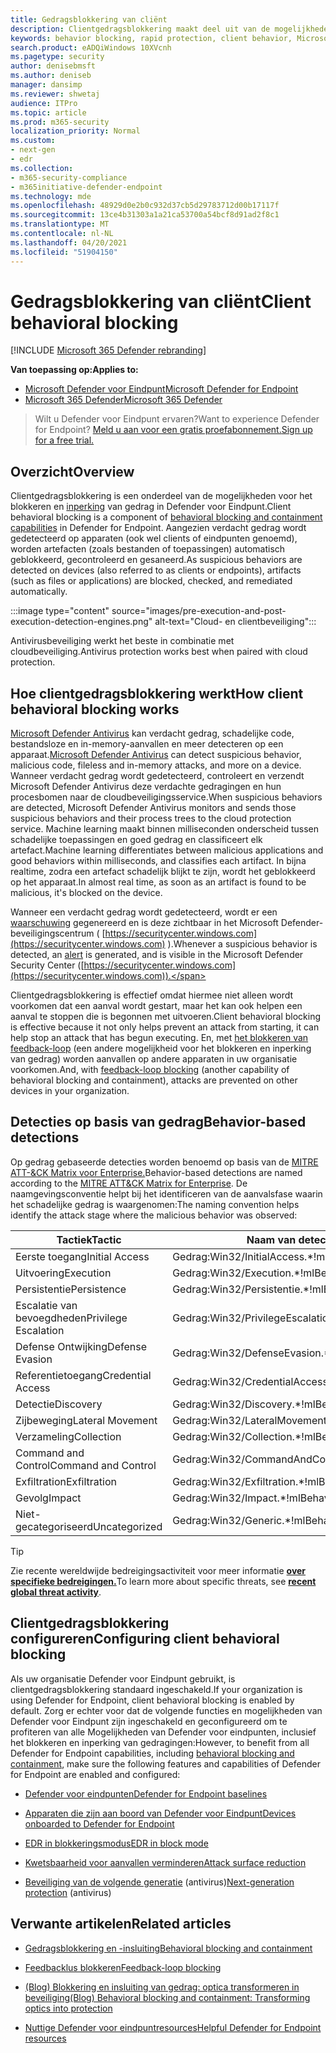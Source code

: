```yaml
---
title: Gedragsblokkering van cliënt
description: Clientgedragsblokkering maakt deel uit van de mogelijkheden voor het blokkeren en inperking van gedrag in Microsoft Defender voor eindpunt
keywords: behavior blocking, rapid protection, client behavior, Microsoft Defender ATP, microsoft defender for endpoint
search.product: eADQiWindows 10XVcnh
ms.pagetype: security
author: denisebmsft
ms.author: deniseb
manager: dansimp
ms.reviewer: shwetaj
audience: ITPro
ms.topic: article
ms.prod: m365-security
localization_priority: Normal
ms.custom:
- next-gen
- edr
ms.collection:
- m365-security-compliance
- m365initiative-defender-endpoint
ms.technology: mde
ms.openlocfilehash: 48929d0e2b0c932d37cb5d29783712d00b17117f
ms.sourcegitcommit: 13ce4b31303a1a21ca53700a54bcf8d91ad2f8c1
ms.translationtype: MT
ms.contentlocale: nl-NL
ms.lasthandoff: 04/20/2021
ms.locfileid: "51904150"
---
```

# <a name="client-behavioral-blocking"></a><span data-ttu-id="ce1a1-104">Gedragsblokkering van cliënt</span><span class="sxs-lookup"><span data-stu-id="ce1a1-104">Client behavioral blocking</span></span>

[!INCLUDE [Microsoft 365 Defender rebranding](../../includes/microsoft-defender.md)]

<span data-ttu-id="ce1a1-105">**Van toepassing op:**</span><span class="sxs-lookup"><span data-stu-id="ce1a1-105">**Applies to:**</span></span>
- [<span data-ttu-id="ce1a1-106">Microsoft Defender voor Eindpunt</span><span class="sxs-lookup"><span data-stu-id="ce1a1-106">Microsoft Defender for Endpoint</span></span>](https://go.microsoft.com/fwlink/p/?linkid=2154037)
- [<span data-ttu-id="ce1a1-107">Microsoft 365 Defender</span><span class="sxs-lookup"><span data-stu-id="ce1a1-107">Microsoft 365 Defender</span></span>](https://go.microsoft.com/fwlink/?linkid=2118804)

><span data-ttu-id="ce1a1-108">Wilt u Defender voor Eindpunt ervaren?</span><span class="sxs-lookup"><span data-stu-id="ce1a1-108">Want to experience Defender for Endpoint?</span></span> [<span data-ttu-id="ce1a1-109">Meld u aan voor een gratis proefabonnement.</span><span class="sxs-lookup"><span data-stu-id="ce1a1-109">Sign up for a free trial.</span></span>](https://www.microsoft.com/microsoft-365/windows/microsoft-defender-atp?ocid=docs-wdatp-assignaccess-abovefoldlink)

## <a name="overview"></a><span data-ttu-id="ce1a1-110">Overzicht</span><span class="sxs-lookup"><span data-stu-id="ce1a1-110">Overview</span></span>

<span data-ttu-id="ce1a1-111">Clientgedragsblokkering is een onderdeel van de mogelijkheden voor het blokkeren en [inperking](https://docs.microsoft.com/microsoft-365/security/defender-endpoint/behavioral-blocking-containment) van gedrag in Defender voor Eindpunt.</span><span class="sxs-lookup"><span data-stu-id="ce1a1-111">Client behavioral blocking is a component of [behavioral blocking and containment capabilities](https://docs.microsoft.com/microsoft-365/security/defender-endpoint/behavioral-blocking-containment) in Defender for Endpoint.</span></span> <span data-ttu-id="ce1a1-112">Aangezien verdacht gedrag wordt gedetecteerd op apparaten (ook wel clients of eindpunten genoemd), worden artefacten (zoals bestanden of toepassingen) automatisch geblokkeerd, gecontroleerd en gesaneerd.</span><span class="sxs-lookup"><span data-stu-id="ce1a1-112">As suspicious behaviors are detected on devices (also referred to as clients or endpoints), artifacts (such as files or applications) are blocked, checked, and remediated automatically.</span></span> 

:::image type="content" source="images/pre-execution-and-post-execution-detection-engines.png" alt-text="Cloud- en clientbeveiliging":::

<span data-ttu-id="ce1a1-114">Antivirusbeveiliging werkt het beste in combinatie met cloudbeveiliging.</span><span class="sxs-lookup"><span data-stu-id="ce1a1-114">Antivirus protection works best when paired with cloud protection.</span></span>

## <a name="how-client-behavioral-blocking-works"></a><span data-ttu-id="ce1a1-115">Hoe clientgedragsblokkering werkt</span><span class="sxs-lookup"><span data-stu-id="ce1a1-115">How client behavioral blocking works</span></span>

<span data-ttu-id="ce1a1-116">[Microsoft Defender Antivirus](https://docs.microsoft.com/windows/security/threat-protection/microsoft-defender-antivirus/microsoft-defender-antivirus-in-windows-10) kan verdacht gedrag, schadelijke code, bestandsloze en in-memory-aanvallen en meer detecteren op een apparaat.</span><span class="sxs-lookup"><span data-stu-id="ce1a1-116">[Microsoft Defender Antivirus](https://docs.microsoft.com/windows/security/threat-protection/microsoft-defender-antivirus/microsoft-defender-antivirus-in-windows-10) can detect suspicious behavior, malicious code, fileless and in-memory attacks, and more on a device.</span></span> <span data-ttu-id="ce1a1-117">Wanneer verdacht gedrag wordt gedetecteerd, controleert en verzendt Microsoft Defender Antivirus deze verdachte gedragingen en hun procesbomen naar de cloudbeveiligingsservice.</span><span class="sxs-lookup"><span data-stu-id="ce1a1-117">When suspicious behaviors are detected, Microsoft Defender Antivirus monitors and sends those suspicious behaviors and their process trees to the cloud protection service.</span></span> <span data-ttu-id="ce1a1-118">Machine learning maakt binnen milliseconden onderscheid tussen schadelijke toepassingen en goed gedrag en classificeert elk artefact.</span><span class="sxs-lookup"><span data-stu-id="ce1a1-118">Machine learning differentiates between malicious applications and good behaviors within milliseconds, and classifies each artifact.</span></span> <span data-ttu-id="ce1a1-119">In bijna realtime, zodra een artefact schadelijk blijkt te zijn, wordt het geblokkeerd op het apparaat.</span><span class="sxs-lookup"><span data-stu-id="ce1a1-119">In almost real time, as soon as an artifact is found to be malicious, it's blocked on the device.</span></span> 

<span data-ttu-id="ce1a1-120">Wanneer een verdacht gedrag wordt gedetecteerd, wordt er een [waarschuwing](https://docs.microsoft.com/microsoft-365/security/defender-endpoint/alerts-queue) gegenereerd en is deze zichtbaar in het Microsoft Defender-beveiligingscentrum ( [https://securitycenter.windows.com](https://securitycenter.windows.com) ).</span><span class="sxs-lookup"><span data-stu-id="ce1a1-120">Whenever a suspicious behavior is detected, an [alert](https://docs.microsoft.com/microsoft-365/security/defender-endpoint/alerts-queue) is generated, and is visible in the Microsoft Defender Security Center ([https://securitycenter.windows.com](https://securitycenter.windows.com)).</span></span>

<span data-ttu-id="ce1a1-121">Clientgedragsblokkering is effectief omdat hiermee niet alleen wordt voorkomen dat een aanval wordt gestart, maar het kan ook helpen een aanval te stoppen die is begonnen met uitvoeren.</span><span class="sxs-lookup"><span data-stu-id="ce1a1-121">Client behavioral blocking is effective because it not only helps prevent an attack from starting, it can help stop an attack that has begun executing.</span></span> <span data-ttu-id="ce1a1-122">En, met [het blokkeren van feedback-loop](feedback-loop-blocking.md) (een andere mogelijkheid voor het blokkeren en inperking van gedrag) worden aanvallen op andere apparaten in uw organisatie voorkomen.</span><span class="sxs-lookup"><span data-stu-id="ce1a1-122">And, with [feedback-loop blocking](feedback-loop-blocking.md) (another capability of behavioral blocking and containment), attacks are prevented on other devices in your organization.</span></span>

## <a name="behavior-based-detections"></a><span data-ttu-id="ce1a1-123">Detecties op basis van gedrag</span><span class="sxs-lookup"><span data-stu-id="ce1a1-123">Behavior-based detections</span></span>

<span data-ttu-id="ce1a1-124">Op gedrag gebaseerde detecties worden benoemd op basis van de [MITRE ATT-&CK Matrix voor Enterprise.](https://attack.mitre.org/matrices/enterprise)</span><span class="sxs-lookup"><span data-stu-id="ce1a1-124">Behavior-based detections are named according to the [MITRE ATT&CK Matrix for Enterprise](https://attack.mitre.org/matrices/enterprise).</span></span> <span data-ttu-id="ce1a1-125">De naamgevingsconventie helpt bij het identificeren van de aanvalsfase waarin het schadelijke gedrag is waargenomen:</span><span class="sxs-lookup"><span data-stu-id="ce1a1-125">The naming convention helps identify the attack stage where the malicious behavior was observed:</span></span>


|<span data-ttu-id="ce1a1-126">Tactiek</span><span class="sxs-lookup"><span data-stu-id="ce1a1-126">Tactic</span></span> |   <span data-ttu-id="ce1a1-127">Naam van detectiebedreiging</span><span class="sxs-lookup"><span data-stu-id="ce1a1-127">Detection threat name</span></span> |
|----|----|
|<span data-ttu-id="ce1a1-128">Eerste toegang</span><span class="sxs-lookup"><span data-stu-id="ce1a1-128">Initial Access</span></span> | <span data-ttu-id="ce1a1-129">Gedrag:Win32/InitialAccess.\*!ml</span><span class="sxs-lookup"><span data-stu-id="ce1a1-129">Behavior:Win32/InitialAccess.\*!ml</span></span> |
|<span data-ttu-id="ce1a1-130">Uitvoering</span><span class="sxs-lookup"><span data-stu-id="ce1a1-130">Execution</span></span>  | <span data-ttu-id="ce1a1-131">Gedrag:Win32/Execution.\*!ml</span><span class="sxs-lookup"><span data-stu-id="ce1a1-131">Behavior:Win32/Execution.\*!ml</span></span> |
|<span data-ttu-id="ce1a1-132">Persistentie</span><span class="sxs-lookup"><span data-stu-id="ce1a1-132">Persistence</span></span>    | <span data-ttu-id="ce1a1-133">Gedrag:Win32/Persistentie.\*!ml</span><span class="sxs-lookup"><span data-stu-id="ce1a1-133">Behavior:Win32/Persistence.\*!ml</span></span> |
|<span data-ttu-id="ce1a1-134">Escalatie van bevoegdheden</span><span class="sxs-lookup"><span data-stu-id="ce1a1-134">Privilege Escalation</span></span>   | <span data-ttu-id="ce1a1-135">Gedrag:Win32/PrivilegeEscalation.\*!ml</span><span class="sxs-lookup"><span data-stu-id="ce1a1-135">Behavior:Win32/PrivilegeEscalation.\*!ml</span></span> |
|<span data-ttu-id="ce1a1-136">Defense Ontwijking</span><span class="sxs-lookup"><span data-stu-id="ce1a1-136">Defense Evasion</span></span>    | <span data-ttu-id="ce1a1-137">Gedrag:Win32/DefenseEvasion.\*!ml</span><span class="sxs-lookup"><span data-stu-id="ce1a1-137">Behavior:Win32/DefenseEvasion.\*!ml</span></span> |
|<span data-ttu-id="ce1a1-138">Referentietoegang</span><span class="sxs-lookup"><span data-stu-id="ce1a1-138">Credential Access</span></span>  | <span data-ttu-id="ce1a1-139">Gedrag:Win32/CredentialAccess.\*!ml</span><span class="sxs-lookup"><span data-stu-id="ce1a1-139">Behavior:Win32/CredentialAccess.\*!ml</span></span> |
|<span data-ttu-id="ce1a1-140">Detectie</span><span class="sxs-lookup"><span data-stu-id="ce1a1-140">Discovery</span></span>  | <span data-ttu-id="ce1a1-141">Gedrag:Win32/Discovery.\*!ml</span><span class="sxs-lookup"><span data-stu-id="ce1a1-141">Behavior:Win32/Discovery.\*!ml</span></span> |
|<span data-ttu-id="ce1a1-142">Zijbeweging</span><span class="sxs-lookup"><span data-stu-id="ce1a1-142">Lateral Movement</span></span> | <span data-ttu-id="ce1a1-143">Gedrag:Win32/LateralMovement.\*!ml</span><span class="sxs-lookup"><span data-stu-id="ce1a1-143">Behavior:Win32/LateralMovement.\*!ml</span></span> |
|<span data-ttu-id="ce1a1-144">Verzameling</span><span class="sxs-lookup"><span data-stu-id="ce1a1-144">Collection</span></span> |   <span data-ttu-id="ce1a1-145">Gedrag:Win32/Collection.\*!ml</span><span class="sxs-lookup"><span data-stu-id="ce1a1-145">Behavior:Win32/Collection.\*!ml</span></span> |
|<span data-ttu-id="ce1a1-146">Command and Control</span><span class="sxs-lookup"><span data-stu-id="ce1a1-146">Command and Control</span></span> | <span data-ttu-id="ce1a1-147">Gedrag:Win32/CommandAndControl.\*!ml</span><span class="sxs-lookup"><span data-stu-id="ce1a1-147">Behavior:Win32/CommandAndControl.\*!ml</span></span> |
|<span data-ttu-id="ce1a1-148">Exfiltration</span><span class="sxs-lookup"><span data-stu-id="ce1a1-148">Exfiltration</span></span>   | <span data-ttu-id="ce1a1-149">Gedrag:Win32/Exfiltration.\*!ml</span><span class="sxs-lookup"><span data-stu-id="ce1a1-149">Behavior:Win32/Exfiltration.\*!ml</span></span> |
|<span data-ttu-id="ce1a1-150">Gevolg</span><span class="sxs-lookup"><span data-stu-id="ce1a1-150">Impact</span></span> | <span data-ttu-id="ce1a1-151">Gedrag:Win32/Impact.\*!ml</span><span class="sxs-lookup"><span data-stu-id="ce1a1-151">Behavior:Win32/Impact.\*!ml</span></span> |
|<span data-ttu-id="ce1a1-152">Niet-gecategoriseerd</span><span class="sxs-lookup"><span data-stu-id="ce1a1-152">Uncategorized</span></span>  | <span data-ttu-id="ce1a1-153">Gedrag:Win32/Generic.\*!ml</span><span class="sxs-lookup"><span data-stu-id="ce1a1-153">Behavior:Win32/Generic.\*!ml</span></span> |

> [!TIP]
> <span data-ttu-id="ce1a1-154">Zie recente wereldwijde bedreigingsactiviteit voor meer informatie **[over specifieke bedreigingen.](https://www.microsoft.com/wdsi/threats)**</span><span class="sxs-lookup"><span data-stu-id="ce1a1-154">To learn more about specific threats, see **[recent global threat activity](https://www.microsoft.com/wdsi/threats)**.</span></span>


## <a name="configuring-client-behavioral-blocking"></a><span data-ttu-id="ce1a1-155">Clientgedragsblokkering configureren</span><span class="sxs-lookup"><span data-stu-id="ce1a1-155">Configuring client behavioral blocking</span></span>

<span data-ttu-id="ce1a1-156">Als uw organisatie Defender voor Eindpunt gebruikt, is clientgedragsblokkering standaard ingeschakeld.</span><span class="sxs-lookup"><span data-stu-id="ce1a1-156">If your organization is using Defender for Endpoint, client behavioral blocking is enabled by default.</span></span> <span data-ttu-id="ce1a1-157">Zorg er echter voor dat de volgende [](behavioral-blocking-containment.md)functies en mogelijkheden van Defender voor Eindpunt zijn ingeschakeld en geconfigureerd om te profiteren van alle Mogelijkheden van Defender voor eindpunten, inclusief het blokkeren en inperking van gedragingen:</span><span class="sxs-lookup"><span data-stu-id="ce1a1-157">However, to benefit from all Defender for Endpoint capabilities, including [behavioral blocking and containment](behavioral-blocking-containment.md), make sure the following features and capabilities of Defender for Endpoint are enabled and configured:</span></span>

- [<span data-ttu-id="ce1a1-158">Defender voor eindpunten</span><span class="sxs-lookup"><span data-stu-id="ce1a1-158">Defender for Endpoint baselines</span></span>](https://docs.microsoft.com/microsoft-365/security/defender-endpoint/configure-machines-security-baseline)

- [<span data-ttu-id="ce1a1-159">Apparaten die zijn aan boord van Defender voor Eindpunt</span><span class="sxs-lookup"><span data-stu-id="ce1a1-159">Devices onboarded to Defender for Endpoint</span></span>](https://docs.microsoft.com/microsoft-365/security/defender-endpoint/onboard-configure)

- [<span data-ttu-id="ce1a1-160">EDR in blokkeringsmodus</span><span class="sxs-lookup"><span data-stu-id="ce1a1-160">EDR in block mode</span></span>](https://docs.microsoft.com/microsoft-365/security/defender-endpoint/edr-in-block-mode)

- [<span data-ttu-id="ce1a1-161">Kwetsbaarheid voor aanvallen verminderen</span><span class="sxs-lookup"><span data-stu-id="ce1a1-161">Attack surface reduction</span></span>](https://docs.microsoft.com/microsoft-365/security/defender-endpoint/attack-surface-reduction)

- <span data-ttu-id="ce1a1-162">[Beveiliging van de volgende generatie](https://docs.microsoft.com/windows/security/threat-protection/microsoft-defender-antivirus/configure-microsoft-defender-antivirus-features) (antivirus)</span><span class="sxs-lookup"><span data-stu-id="ce1a1-162">[Next-generation protection](https://docs.microsoft.com/windows/security/threat-protection/microsoft-defender-antivirus/configure-microsoft-defender-antivirus-features) (antivirus)</span></span>

## <a name="related-articles"></a><span data-ttu-id="ce1a1-163">Verwante artikelen</span><span class="sxs-lookup"><span data-stu-id="ce1a1-163">Related articles</span></span>

- [<span data-ttu-id="ce1a1-164">Gedragsblokkering en -insluiting</span><span class="sxs-lookup"><span data-stu-id="ce1a1-164">Behavioral blocking and containment</span></span>](behavioral-blocking-containment.md)

- [<span data-ttu-id="ce1a1-165">Feedbacklus blokkeren</span><span class="sxs-lookup"><span data-stu-id="ce1a1-165">Feedback-loop blocking</span></span>](feedback-loop-blocking.md)

- [<span data-ttu-id="ce1a1-166">(Blog) Blokkering en insluiting van gedrag: optica transformeren in beveiliging</span><span class="sxs-lookup"><span data-stu-id="ce1a1-166">(Blog) Behavioral blocking and containment: Transforming optics into protection</span></span>](https://www.microsoft.com/security/blog/2020/03/09/behavioral-blocking-and-containment-transforming-optics-into-protection/)

- [<span data-ttu-id="ce1a1-167">Nuttige Defender voor eindpuntresources</span><span class="sxs-lookup"><span data-stu-id="ce1a1-167">Helpful Defender for Endpoint resources</span></span>](https://docs.microsoft.com/microsoft-365/security/defender-endpoint/helpful-resources)
